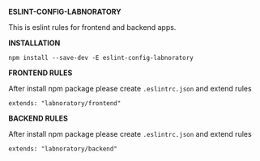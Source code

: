 **ESLINT-CONFIG-LABNORATORY**

This is eslint rules for frontend and backend apps.


**INSTALLATION**

```
npm install --save-dev -E eslint-config-labnoratory
```

**FRONTEND RULES**

After install npm package please create `.eslintrc.json` and extend rules
```
extends: "labnoratory/frontend"
```

**BACKEND RULES**

After install npm package please create `.eslintrc.json` and extend rules
```
extends: "labnoratory/backend"
```
